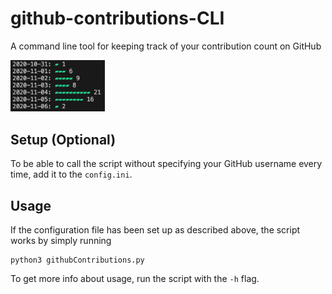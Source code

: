 # github-contributions-CLI
A command line tool for keeping track of your contribution count on GitHub

<p align="left">
  <img src="assets/sample-output.png" width="30%" alt="Sample output"/>
</p>

## Setup (Optional)
To be able to call the script without specifying your GitHub username every time, add it to the `config.ini`.

## Usage
If the configuration file has been set up as described above, the script works by simply running
```
python3 githubContributions.py
```
To get more info about usage, run the script with the `-h` flag.
